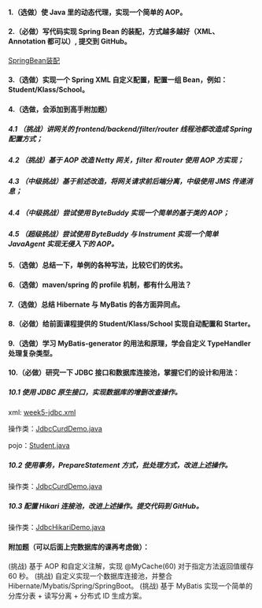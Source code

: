 #### 1.（选做）使 Java 里的动态代理，实现一个简单的 AOP。
#### 2.（必做）写代码实现 Spring Bean 的装配，方式越多越好（XML、Annotation 都可以）, 提交到 GitHub。
[SpringBean装配](https://github.com/chenhg8680/geekbang_study/blob/master/src/main/java/com/chg/geekbang/study/week5/doc/SpringBean%E8%A3%85%E9%85%8D.md)
#### 3.（选做）实现一个 Spring XML 自定义配置，配置一组 Bean，例如：Student/Klass/School。

#### 4.（选做，会添加到高手附加题）
##### 4.1 （挑战）讲网关的 frontend/backend/filter/router 线程池都改造成 Spring 配置方式；
##### 4.2 （挑战）基于 AOP 改造 Netty 网关，filter 和 router 使用 AOP 方实现；
##### 4.3 （中级挑战）基于前述改造，将网关请求前后端分离，中级使用 JMS 传递消息；
##### 4.4 （中级挑战）尝试使用 ByteBuddy 实现一个简单的基于类的 AOP；
##### 4.5 （超级挑战）尝试使用 ByteBuddy 与 Instrument 实现一个简单 JavaAgent 实现无侵入下的 AOP。

#### 5.（选做）总结一下，单例的各种写法，比较它们的优劣。
#### 6.（选做）maven/spring 的 profile 机制，都有什么用法？
#### 7.（选做）总结 Hibernate 与 MyBatis 的各方面异同点。
#### 8.（必做）给前面课程提供的 Student/Klass/School 实现自动配置和 Starter。
#### 9.（选做）学习 MyBatis-generator 的用法和原理，学会自定义 TypeHandler 处理复杂类型。
#### 10.（必做）研究一下 JDBC 接口和数据库连接池，掌握它们的设计和用法：
##### 10.1 使用 JDBC 原生接口，实现数据库的增删改查操作。

xml: [week5-jdbc.xml]() 

操作类：[JdbcCurdDemo.java]()

pojo：[Student.java]()

##### 10.2 使用事务，PrepareStatement 方式，批处理方式，改进上述操作。
操作类：[JdbcCurdDemo.java]()

##### 10.3 配置 Hikari 连接池，改进上述操作。提交代码到 GitHub。
操作类：[JdbcHikariDemo.java]()

#### 附加题（可以后面上完数据库的课再考虑做）：
(挑战) 基于 AOP 和自定义注解，实现 @MyCache(60) 对于指定方法返回值缓存 60 秒。
(挑战) 自定义实现一个数据库连接池，并整合 Hibernate/Mybatis/Spring/SpringBoot。
(挑战) 基于 MyBatis 实现一个简单的分库分表 + 读写分离 + 分布式 ID 生成方案。